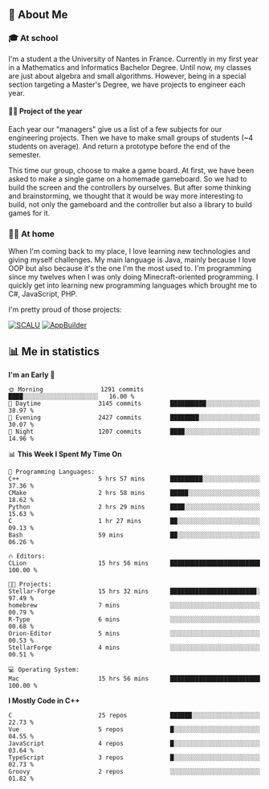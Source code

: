 ## 👀 About Me

### 🎓 At school

I'm a student a the University of Nantes in France. Currently in my first year in a Mathematics and Informatics Bachelor Degree. Until now, my classes are just about algebra and small algorithms. However, being in a special section targeting a Master's Degree, we have projects to engineer each year. 

#### 🔧🔬 Project of the year

Each year our "managers" give us a list of a few subjects for our engineering projects. Then we have to make small groups of students (~4 students on average). And return a prototype before the end of the semester.

This time our group, choose to make a game board. At first, we have been asked to make a single game on a homemade gameboard. So we had to build the screen and the controllers by ourselves. 
But after some thinking and brainstorming, we thought that it would be way more interesting to build, not only the gameboard and the controller but also a library to build games for it.

### 👨‍💻 At home

When I'm coming back to my place, I love learning new technologies and giving myself challenges. My main language is Java, mainly because I love OOP but also because it's the one I'm the most used to. I'm programming since my twelves when I was only doing Minecraft-oriented programming.  I quickly get into learning new programming languages which brought me to C#, JavaScript, PHP. 

I'm pretty proud of those projects:

[![SCALU](https://github-readme-stats.vercel.app/api/pin?username=renardfute&repo=SCALU)](https://github.com/renardfute/scalu)
[![AppBuilder](https://github-readme-stats.vercel.app/api/pin?username=pulsedev2&repo=AppBuilder)](https://github.com/pulsedev2/AppBuilder)

## 📊 Me in statistics
<!--START_SECTION:waka-->
**I'm an Early 🐤** 

```text
🌞 Morning                1291 commits        ████░░░░░░░░░░░░░░░░░░░░░   16.00 % 
🌆 Daytime                3145 commits        ██████████░░░░░░░░░░░░░░░   38.97 % 
🌃 Evening                2427 commits        ████████░░░░░░░░░░░░░░░░░   30.07 % 
🌙 Night                  1207 commits        ████░░░░░░░░░░░░░░░░░░░░░   14.96 % 
```


📊 **This Week I Spent My Time On** 

```text
💬 Programming Languages: 
C++                      5 hrs 57 mins       █████████░░░░░░░░░░░░░░░░   37.36 % 
CMake                    2 hrs 58 mins       █████░░░░░░░░░░░░░░░░░░░░   18.62 % 
Python                   2 hrs 29 mins       ████░░░░░░░░░░░░░░░░░░░░░   15.63 % 
C                        1 hr 27 mins        ██░░░░░░░░░░░░░░░░░░░░░░░   09.13 % 
Bash                     59 mins             ██░░░░░░░░░░░░░░░░░░░░░░░   06.26 % 

🔥 Editors: 
CLion                    15 hrs 56 mins      █████████████████████████   100.00 % 

🐱‍💻 Projects: 
Stellar-Forge            15 hrs 32 mins      ████████████████████████░   97.49 % 
homebrew                 7 mins              ░░░░░░░░░░░░░░░░░░░░░░░░░   00.79 % 
R-Type                   6 mins              ░░░░░░░░░░░░░░░░░░░░░░░░░   00.68 % 
Orion-Editor             5 mins              ░░░░░░░░░░░░░░░░░░░░░░░░░   00.53 % 
StellarForge             4 mins              ░░░░░░░░░░░░░░░░░░░░░░░░░   00.51 % 

💻 Operating System: 
Mac                      15 hrs 56 mins      █████████████████████████   100.00 % 
```

**I Mostly Code in C++** 

```text
C                        25 repos            ██████░░░░░░░░░░░░░░░░░░░   22.73 % 
Vue                      5 repos             █░░░░░░░░░░░░░░░░░░░░░░░░   04.55 % 
JavaScript               4 repos             █░░░░░░░░░░░░░░░░░░░░░░░░   03.64 % 
TypeScript               3 repos             █░░░░░░░░░░░░░░░░░░░░░░░░   02.73 % 
Groovy                   2 repos             ░░░░░░░░░░░░░░░░░░░░░░░░░   01.82 % 
```




<!--END_SECTION:waka-->
